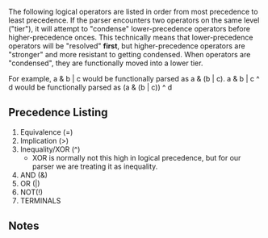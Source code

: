 The following logical operators are listed in order from most precedence to least precedence.
If the parser encounters two operators on the same level ("tier"), it will attempt to "condense" lower-precedence operators before higher-precedence onces. 
This technically means that lower-precedence operators will be "resolved" **first**, but higher-precedence operators are "stronger" and more resistant to getting condensed.
When operators are "condensed", they are functionally moved into a lower tier. 

For example, a & b | c would be functionally parsed as a & (b | c). 
a & b | c ^ d would be functionally parsed as (a & (b | c)) ^ d

## Precedence Listing
1. Equivalence (=)
2. Implication (>)
3. Inequality/XOR (^)
    * XOR is normally not this high in logical precedence, but for our parser we are treating it as inequality. 
5. AND (&)
6. OR (|)
7. NOT(!)
8. TERMINALS

## Notes 
